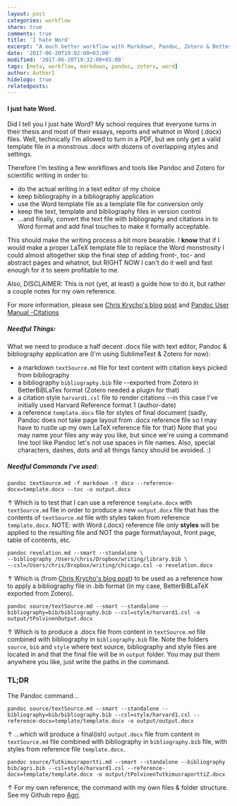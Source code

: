 ```yaml
---
layout: post
categories: workflow
share: true
comments: true
title: 'I hate Word'
excerpt: "A much better workflow with Markdown, Pandoc, Zotero & BetterBiBLaTeX"
date: '2017-06-20T19:02:00+03:00'
modified: '2017-06-20T19:32:00+03:00'
tags: [meta, workflow, markdown, pandoc, zotero, word]
author: Author1
hidelogo: true
relatedposts:
---
```

#### I just hate Word.
Did I tell you I just hate Word? My school requires that everyone turns in their thesis and most of their essays, reports and whatnot in Word (.docx) files. Well, technically I'm allowed to turn in a PDF, but we only get a valid template file in a monstrous .docx with dozens of overlapping styles and settings.

Therefore I'm testing a few workflows and tools like Pandoc and Zotero for scientific writing in order to:
* do the actual writing in a text editor of my choice
* keep bibliography in a bibliography application
* use the Word template file as a template file for conversion only
* keep the text, template and bibliography files in version control
* ...and finally, convert the text file with bibliography and citations in to Word format and add final touches to make it formally acceptable.

This should make the writing process a bit more bearable. I **know** that if I would make a proper LaTeX template file to replace the Word monstrosity I could almost altogether skip the final step of adding front-, toc- and abstract pages and whatnot, but RIGHT NOW I can't do it well and fast enough for it to seem profitable to me.

Also, DISCLAIMER: This is not (yet, at least) a guide how to do it, but rather a couple notes for my own reference.

For more information, please see [Chris Krycho's blog post](http://www.chriskrycho.com/2015/academic-markdown-and-citations.html)
and [Pandoc User Manual -Citations](http://pandoc.org/MANUAL.html#citations)

##### Needful Things:

What we need to produce a half decent .docx file with text editor, Pandoc & bibliography application are (I'm using SublimeText & Zotero for now):

* a markdown `textSource.md` file for text content with citation keys picked from bibliography
* a bibliography `bibliography.bib` file --exported from Zotero in BetterBiBLaTex format (Zotero needed a plugin for that)
* a citation style `harvard1.csl` file to render citations --in this case I've initially used Harvard Reference format 1 (author-date)
* a reference `template.docx` file for styles of final document (sadly, Pandoc does not take page layout from .docx reference file so I may have to rustle up my own LaTeX reference file for that)
Note that you may name your files any way you like, but since we're using a command line tool like Pandoc let's not use spaces in file names. Also, special characters, dashes, dots and all things fancy should be avoided. :)

##### Needful Commands I've used:

```
pandoc textSource.md -f markdown -t docx --reference-docx=template.docx --toc -o output.docx
```
↑ Which is to test that I can use a reference `template.docx` with `textSource.md` file in order to produce a new `output.docx` file that has the contents of `textSource.md` file with styles taken from reference `template.docx`. NOTE: with Word (.docx) reference file only **styles** will be applied to the resulting file and NOT the page format/layout, front page, table of contents, etc.

```
pandoc revelation.md --smart --standalone \
--bibliography /Users/chris/Dropbox/writing/library.bib \
--csl=/Users/chris/Dropbox/writing/chicago.csl -o revelation.docx
```
↑ Which is (from [Chris Krycho's blog post](http://www.chriskrycho.com/2015/academic-markdown-and-citations.html)) to be used as a reference how to apply a bibliography file in .bib format (in my case, BetterBiBLaTeX exported from Zotero).

```
pandoc source/textSource.md --smart --standalone --bibliography=bib/bibliography.bib --csl=style/harvard1.csl -o output/tPolvinenOutput.docx
```
↑ Which is to produce a .docx file from content in `textSource.md` file combined with bibliography in `bibliography.bib` file. Note the folders `source`, `bib` and `style` where text source, bibliography and style files are located in and that the final file will be in `output` folder. You may put them anywhere you like, just write the paths in the command.

### TL;DR
The Pandoc command...
```
pandoc source/textSource.md --smart --standalone --bibliography=bib/bibliography.bib --csl=style/harvard1.csl --reference-docx=template/template.docx -o output/output.docx
```
↑ ...which will produce a final(ish) `output.docx` file from content in `textSource.md` file combined with bibliography in   `bibliography.bib` file, with styles from reference file `template.docx`.

```
pandoc source/Tutkimusraportti.md --smart --standalone --bibliography bib/agri.bib --csl=style/harvard1.csl --reference-docx=template/template.docx -o output/tPolvinenTutkimusraporttiZ.docx
```
↑ For my own reference, the command with my own files & folder structure. See my Github repo [Agri](https://github.com/tpolvinen/Agri).